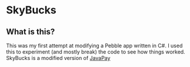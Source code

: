 # SkyBucks
## What is this?
This was my first attempt at modifying a Pebble app written in C#. I used this to experiment (and mostly break) the code to see how things worked. SkyBucks is a modified version of [JavaPay](https://github.com/a2/javapay)